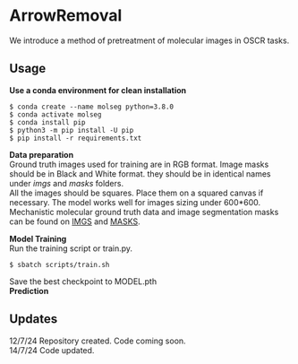 # ArrowRemoval
We introduce a method of pretreatment of molecular images in OSCR tasks. 

## Usage
**Use a conda environment for clean installation**
```
$ conda create --name molseg python=3.8.0
$ conda activate molseg
$ conda install pip
$ python3 -m pip install -U pip
$ pip install -r requirements.txt
```
**Data preparation** <br/>
Ground truth images used for training are in RGB format. Image masks should be in Black and White format. they should be in identical names under _imgs_ and _masks_ folders. <br/>
All the images should be squares. Place them on a squared canvas if necessary. The model works well for images sizing under 600*600. <br/>
Mechanistic molecular ground truth data and image segmentation masks can be found on [IMGS](https://doi.org/10.5281/zenodo.11060696) and [MASKS](https://doi.org/10.5281/zenodo.11060696). <br/>

**Model Training**<br/>
Run the training script or train.py.
```
$ sbatch scripts/train.sh
```
Save the best checkpoint to MODEL.pth<br/>
**Prediction**<br/>


## Updates
12/7/24 Repository created. Code coming soon.<br/>
14/7/24 Code updated.

